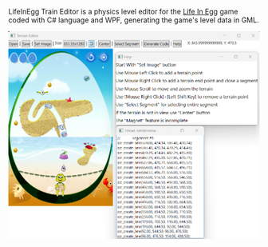 LifeInEgg Train Editor is a physics level editor for the [Life In Egg](https://github.com/Mahdi7s/LifeInEgg) game coded with C# language and WPF, generating the game's level data in GML.

![](https://github.com/Mahdi7s/LifeInEgg-Train-Editor/raw/main/shots/1.png)
